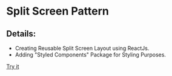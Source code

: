 <h1>Split Screen Pattern</h1>

<h2>Details:</h2>
<ul>
<li>Creating Reusable Split Screen Layout using ReactJs.</li>
<li>Adding "Styled Components" Package for Styling Purposes.</li>
</ul>

<a href="https://codesandbox.io/p/sandbox/splitscreen-reactjs-wg4w9c" target="_blank">Try it</a>
